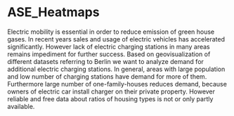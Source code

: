 # ASE_Heatmaps

Electric mobility is essential in order to reduce emission of green house gases. In
recent years sales and usage of electric vehicles has accelerated significantly. However
lack of electric charging stations in many areas remains impediment for further success.
Based on geovisualization of different datasets referring to Berlin we want to analyze
demand for additional electric charging stations.
In general, areas with large population and low number of charging stations have demand
for more of them. Furthermore large number of one-family-houses reduces demand, because
owners of electric car install charger on their private property. However reliable and
free data about ratios of housing types is not or only partly available.


